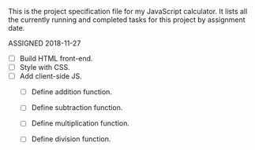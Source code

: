 This is the project specification file for my JavaScript calculator. It lists all the currently running and completed tasks for this project by assignment date.

ASSIGNED 2018-11-27

- [ ] Build HTML front-end.
- [ ] Style with CSS.
- [ ] Add client-side JS.
    - [ ] Define addition function.
    - [ ] Define subtraction function.
    - [ ] Define multiplication function.
    - [ ] Define division function.
    